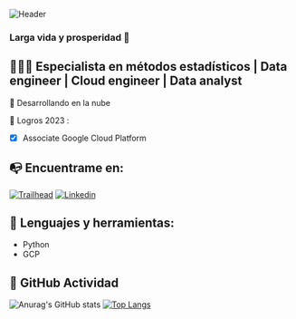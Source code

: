 ![Header](https://github.com/alvaro-alvarez-glez/icons/blob/main/bakground.jpg "Header")

### Larga vida y prosperidad :vulcan_salute:

## :man_technologist::briefcase: Especialista en métodos estadísticos | Data engineer | Cloud engineer | Data analyst

🌱 Desarrollando en la nube

:dart: Logros 2023 :
- [x] Associate Google Cloud Platform

## :mailbox_with_no_mail: Encuentrame en:
[![Trailhead][1.2]][1]    [![Linkedin][2.2]][2]

<!-- Icons -->
[1.2]: https://github.com/alvaro-alvarez-glez/icons/blob/main/salesforce.png
[2.2]: https://github.com/alvaro-alvarez-glez/icons/blob/main/linkedin.png

<!-- Links to your social media accounts -->
[1]: https://trailblazer.me/id/alvaroez
[2]: https://linkedin.com/in/alvaro-alvarez-glez

## :wrench: Lenguajes y herramientas:
- Python
- GCP

## :vertical_traffic_light: GitHub Actividad

![Anurag's GitHub stats](https://github-readme-stats.vercel.app/api?username=alvaro-alvarez-glez&show_icons=true)
[![Top Langs](https://github-readme-stats.vercel.app/api/top-langs/?username=alvaro-alvarez-glez)](https://github.com/anuraghazra/github-readme-stats)
